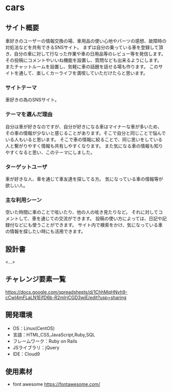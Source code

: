 # cars

## サイト概要

車好きのユーザーの情報交換の場、車用品の使い心地やパーツの感想、故障時の対処法などを共有できるSNSサイト。
まずは自分の乗っている車を登録して頂き、自分の車に対して行なった作業や車の日用品等のレビュー等を発信します。
その投稿にコメントやいいね機能を設置し、質問なども出来るようにします。
またチャットルームを設置し、気軽に車の話題を話せる場も作ります。
このサイトを通して、楽しくカーライフを満喫していただけたらと思います。

### サイトテーマ

車好きの為のSNSサイト。

### テーマを選んだ理由

自分は車が好きなのですが、自分が好きになる車はマイナーな車が多いため、
その車の情報が少ないと感じることがあります。そこで自分と同じことで悩んでいる人もいると思います。
そこで車の情報に絞ることで、同じ思いをしている人と繋がりやすく情報も共有しやすくなります。
また気になる車の情報も知りやすくなると思い、このテーマにしました。

### ターゲットユーザ

車が好きな人、車を通じて車友達を探してる方。
気になっている車の情報等が欲しい人。

### 主な利用シーン

空いた時間に車のことで呟いたり、他の人の呟き見たりなど。
それに対してコメントして、車を通じての交流ができます。
投稿の使い方によっては、日記や記録付などにも使うことができます。
サイト内で検索をかけ、気になっている車の情報を探したい時にも活用できます。


## 設計書
<...>

## チャレンジ要素一覧
<https://docs.google.com/spreadsheets/d/1ChhMqHNvh9-cCwl4mFLaLN1EjfD6b-R2mIrjCGD3wiE/edit?usp=sharing>

## 開発環境
- OS：Linux(CentOS)
- 言語：HTML,CSS,JavaScript,Ruby,SQL
- フレームワーク：Ruby on Rails
- JSライブラリ：jQuery
- IDE：Cloud9

## 使用素材
- font awesome <https://fontawesome.com/>


